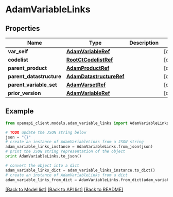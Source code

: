 # AdamVariableLinks


## Properties
Name | Type | Description | Notes
------------ | ------------- | ------------- | -------------
**var_self** | [**AdamVariableRef**](AdamVariableRef.md) |  | [optional] 
**codelist** | [**RootCtCodelistRef**](RootCtCodelistRef.md) |  | [optional] 
**parent_product** | [**AdamProductRef**](AdamProductRef.md) |  | [optional] 
**parent_datastructure** | [**AdamDatastructureRef**](AdamDatastructureRef.md) |  | [optional] 
**parent_variable_set** | [**AdamVarsetRef**](AdamVarsetRef.md) |  | [optional] 
**prior_version** | [**AdamVariableRef**](AdamVariableRef.md) |  | [optional] 

## Example

```python
from openapi_client.models.adam_variable_links import AdamVariableLinks

# TODO update the JSON string below
json = "{}"
# create an instance of AdamVariableLinks from a JSON string
adam_variable_links_instance = AdamVariableLinks.from_json(json)
# print the JSON string representation of the object
print AdamVariableLinks.to_json()

# convert the object into a dict
adam_variable_links_dict = adam_variable_links_instance.to_dict()
# create an instance of AdamVariableLinks from a dict
adam_variable_links_from_dict = AdamVariableLinks.from_dict(adam_variable_links_dict)
```
[[Back to Model list]](../README.md#documentation-for-models) [[Back to API list]](../README.md#documentation-for-api-endpoints) [[Back to README]](../README.md)


